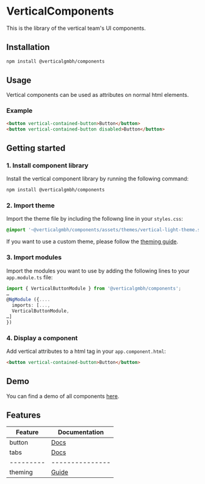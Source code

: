 # VerticalComponents

This is the library of the vertical team's UI components.

## Installation

```bash
npm install @verticalgmbh/components
```

## Usage

Vertical components can be used as attributes on normal html elements.

### Example

```html
<button vertical-contained-button>Button</button>
<button vertical-contained-button disabled>Button</button>
```

## Getting started

### 1. Install component library

Install the vertical component library by running the following command:

```bash
npm install @verticalgmbh/components
```

### 2. Import theme

Import the theme file by including the followng line in your `styles.css`:

```css
@import '~@verticalgmbh/components/assets/themes/vertical-light-theme.scss';
```
If you want to use a custom theme, please follow the [theming guide](https://github.com/verticalgmbh/components/tree/master/projects/vertical-components/assets/theming.md).

### 3. Import modules

Import the modules you want to use by adding the following lines to your `app.module.ts` file:

```ts
import { VerticalButtonModule } from '@verticalgmbh/components';
…
@NgModule ({....
  imports: [...,
  VerticalButtonModule,
…]
})
```

### 4. Display a component

Add vertical attributes to a html tag in your `app.component.html`:

```html
<button vertical-contained-button>Button</button>
```

## Demo

You can find a demo of all components [here](https://components.vertical.de).

## Features

| Feature   | Documentation   |
|-----------|-----------------|
| button    | [Docs][1]       |
| tabs      | [Docs][2]       |
| --------- | --------------- |
| theming   | [Guide][3]      |

[1]: https://github.com/verticalgmbh/components/tree/master/projects/vertical-components/src/lib/button/button.md
[2]: https://github.com/verticalgmbh/components/tree/master/projects/vertical-components/src/lib/tabs/tabs.md
[3]: https://github.com/verticalgmbh/components/tree/master/projects/vertical-components/assets/theming.md
